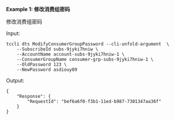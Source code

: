 **Example 1: 修改消费组密码**

修改消费组密码

Input: 

```
tccli dts ModifyConsumerGroupPassword --cli-unfold-argument  \
    --SubscribeId subs-9jyki7hniw \
    --AccountName account-subs-9jyki7hniw-1 \
    --ConsumerGroupName consumer-grp-subs-9jyki7hniw-1 \
    --OldPassword 123 \
    --NewPassword asdiouy09
```

Output: 
```
{
    "Response": {
        "RequestId": "bef6a6f0-f3b1-11ed-b987-7301347aa36f"
    }
}
```

